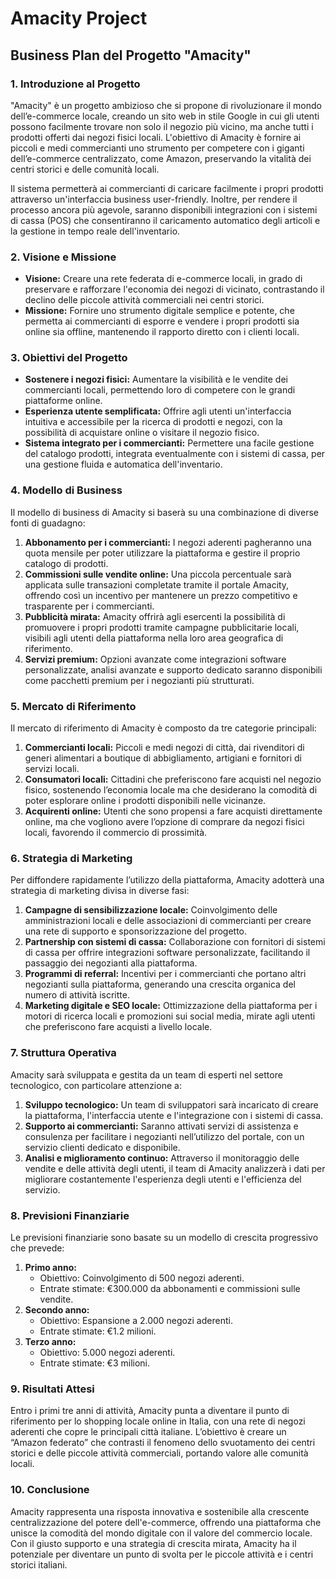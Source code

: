 # Amacity Project 

## Business Plan del Progetto "Amacity"

### 1. **Introduzione al Progetto**
"Amacity" è un progetto ambizioso che si propone di rivoluzionare il mondo dell’e-commerce locale, creando un sito web in stile Google in cui gli utenti possono facilmente trovare non solo il negozio più vicino, ma anche tutti i prodotti offerti dai negozi fisici locali. L'obiettivo di Amacity è fornire ai piccoli e medi commercianti uno strumento per competere con i giganti dell’e-commerce centralizzato, come Amazon, preservando la vitalità dei centri storici e delle comunità locali. 

Il sistema permetterà ai commercianti di caricare facilmente i propri prodotti attraverso un'interfaccia business user-friendly. Inoltre, per rendere il processo ancora più agevole, saranno disponibili integrazioni con i sistemi di cassa (POS) che consentiranno il caricamento automatico degli articoli e la gestione in tempo reale dell'inventario.

### 2. **Visione e Missione**
- **Visione:** Creare una rete federata di e-commerce locali, in grado di preservare e rafforzare l'economia dei negozi di vicinato, contrastando il declino delle piccole attività commerciali nei centri storici.
- **Missione:** Fornire uno strumento digitale semplice e potente, che permetta ai commercianti di esporre e vendere i propri prodotti sia online sia offline, mantenendo il rapporto diretto con i clienti locali.

### 3. **Obiettivi del Progetto**
- **Sostenere i negozi fisici:** Aumentare la visibilità e le vendite dei commercianti locali, permettendo loro di competere con le grandi piattaforme online.
- **Esperienza utente semplificata:** Offrire agli utenti un'interfaccia intuitiva e accessibile per la ricerca di prodotti e negozi, con la possibilità di acquistare online o visitare il negozio fisico.
- **Sistema integrato per i commercianti:** Permettere una facile gestione del catalogo prodotti, integrata eventualmente con i sistemi di cassa, per una gestione fluida e automatica dell'inventario.

### 4. **Modello di Business**
Il modello di business di Amacity si baserà su una combinazione di diverse fonti di guadagno:

1. **Abbonamento per i commercianti:** I negozi aderenti pagheranno una quota mensile per poter utilizzare la piattaforma e gestire il proprio catalogo di prodotti.
2. **Commissioni sulle vendite online:** Una piccola percentuale sarà applicata sulle transazioni completate tramite il portale Amacity, offrendo così un incentivo per mantenere un prezzo competitivo e trasparente per i commercianti.
3. **Pubblicità mirata:** Amacity offrirà agli esercenti la possibilità di promuovere i propri prodotti tramite campagne pubblicitarie locali, visibili agli utenti della piattaforma nella loro area geografica di riferimento.
4. **Servizi premium:** Opzioni avanzate come integrazioni software personalizzate, analisi avanzate e supporto dedicato saranno disponibili come pacchetti premium per i negozianti più strutturati.

### 5. **Mercato di Riferimento**
Il mercato di riferimento di Amacity è composto da tre categorie principali:

1. **Commercianti locali:** Piccoli e medi negozi di città, dai rivenditori di generi alimentari a boutique di abbigliamento, artigiani e fornitori di servizi locali.
2. **Consumatori locali:** Cittadini che preferiscono fare acquisti nel negozio fisico, sostenendo l’economia locale ma che desiderano la comodità di poter esplorare online i prodotti disponibili nelle vicinanze.
3. **Acquirenti online:** Utenti che sono propensi a fare acquisti direttamente online, ma che vogliono avere l’opzione di comprare da negozi fisici locali, favorendo il commercio di prossimità.

### 6. **Strategia di Marketing**
Per diffondere rapidamente l’utilizzo della piattaforma, Amacity adotterà una strategia di marketing divisa in diverse fasi:

1. **Campagne di sensibilizzazione locale:** Coinvolgimento delle amministrazioni locali e delle associazioni di commercianti per creare una rete di supporto e sponsorizzazione del progetto.
2. **Partnership con sistemi di cassa:** Collaborazione con fornitori di sistemi di cassa per offrire integrazioni software personalizzate, facilitando il passaggio dei negozianti alla piattaforma.
3. **Programmi di referral:** Incentivi per i commercianti che portano altri negozianti sulla piattaforma, generando una crescita organica del numero di attività iscritte.
4. **Marketing digitale e SEO locale:** Ottimizzazione della piattaforma per i motori di ricerca locali e promozioni sui social media, mirate agli utenti che preferiscono fare acquisti a livello locale.

### 7. **Struttura Operativa**
Amacity sarà sviluppata e gestita da un team di esperti nel settore tecnologico, con particolare attenzione a:

1. **Sviluppo tecnologico:** Un team di sviluppatori sarà incaricato di creare la piattaforma, l'interfaccia utente e l'integrazione con i sistemi di cassa.
2. **Supporto ai commercianti:** Saranno attivati servizi di assistenza e consulenza per facilitare i negozianti nell’utilizzo del portale, con un servizio clienti dedicato e disponibile.
3. **Analisi e miglioramento continuo:** Attraverso il monitoraggio delle vendite e delle attività degli utenti, il team di Amacity analizzerà i dati per migliorare costantemente l'esperienza degli utenti e l'efficienza del servizio.

### 8. **Previsioni Finanziarie**
Le previsioni finanziarie sono basate su un modello di crescita progressivo che prevede:

1. **Primo anno:** 
   - Obiettivo: Coinvolgimento di 500 negozi aderenti.
   - Entrate stimate: €300.000 da abbonamenti e commissioni sulle vendite.
2. **Secondo anno:** 
   - Obiettivo: Espansione a 2.000 negozi aderenti.
   - Entrate stimate: €1.2 milioni.
3. **Terzo anno:** 
   - Obiettivo: 5.000 negozi aderenti.
   - Entrate stimate: €3 milioni.

### 9. **Risultati Attesi**
Entro i primi tre anni di attività, Amacity punta a diventare il punto di riferimento per lo shopping locale online in Italia, con una rete di negozi aderenti che copre le principali città italiane. L’obiettivo è creare un “Amazon federato” che contrasti il fenomeno dello svuotamento dei centri storici e delle piccole attività commerciali, portando valore alle comunità locali.

### 10. **Conclusione**
Amacity rappresenta una risposta innovativa e sostenibile alla crescente centralizzazione del potere dell'e-commerce, offrendo una piattaforma che unisce la comodità del mondo digitale con il valore del commercio locale. Con il giusto supporto e una strategia di crescita mirata, Amacity ha il potenziale per diventare un punto di svolta per le piccole attività e i centri storici italiani.